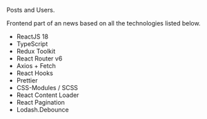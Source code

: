 Posts and Users.

Frontend part of an news based on all the technologies listed below.

- ReactJS 18
- TypeScript
- Redux Toolkit
- React Router v6
- Axios + Fetch
- React Hooks
- Prettier
- CSS-Modules / SCSS
- React Content Loader
- React Pagination
- Lodash.Debounce
